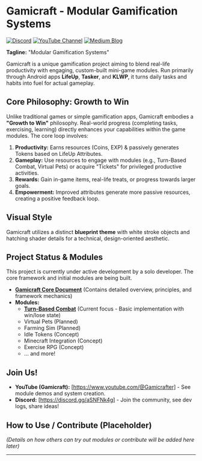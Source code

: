 # Gamicraft - Modular Gamification Systems

[![Discord](https://img.shields.io/discord/YOUR_DISCORD_INVITE_ID?label=Discord&logo=discord&style=for-the-badge)](https://discord.gg/XKSGMq9U)
[![YouTube Channel](https://img.shields.io/badge/YouTube-Gamicraft-red?logo=youtube&style=for-the-badge)](https://www.youtube.com/@Gamicrafter)
[![Medium Blog](https://img.shields.io/badge/Medium-Blog-black?logo=medium&style=for-the-badge)](YOUR_MEDIUM_LINK)

**Tagline:** "Modular Gamification Systems"

Gamicraft is a unique gamification project aiming to blend real-life productivity with engaging, custom-built mini-game modules. Run primarily through Android apps **LifeUp**, **Tasker**, and **KLWP**, it turns daily tasks and habits into fuel for actual gameplay.

## Core Philosophy: Growth to Win

Unlike traditional games or simple gamification apps, Gamicraft embodies a **"Growth to Win"** philosophy. Real-world progress (completing tasks, exercising, learning) directly enhances your capabilities within the game modules. The core loop involves:
1.  **Productivity:** Earns resources (Coins, EXP) & passively generates Tokens based on LifeUp Attributes.
2.  **Gameplay:** Use resources to engage with modules (e.g., Turn-Based Combat, Virtual Pets) or acquire "Tickets" for privileged productive activities.
3.  **Rewards:** Gain in-game items, real-life treats, or progress towards larger goals.
4.  **Empowerment:** Improved attributes generate more passive resources, creating a positive feedback loop.

## Visual Style

Gamicraft utilizes a distinct **blueprint theme** with white stroke objects and hatching shader details for a technical, design-oriented aesthetic.

## Project Status & Modules

This project is currently under active development by a solo developer. The core framework and initial modules are being built.

* **[Gamicraft Core Document](./docs/Gamicraft_Core_Document.md)** (Contains detailed overview, principles, and framework mechanics)
* **Modules:**
    * **[Turn-Based Combat](./docs/modules/Turn_Based_Combat.md)** (Current focus - Basic implementation with win/lose state)
    * Virtual Pets (Planned)
    * Farming Sim (Planned)
    * Idle Tokens (Concept)
    * Minecraft Integration (Concept)
    * Exercise RPG (Concept)
    * ... and more!

## Join Us!

* **YouTube (Gamicraft):** [https://www.youtube.com/@Gamicrafter] - See module demos and system creation.
* **Discord:** [https://discord.gg/aSNFNk4g] - Join the community, see dev logs, share ideas!

## How to Use / Contribute (Placeholder)

*(Details on how others can try out modules or contribute will be added here later)*

---

